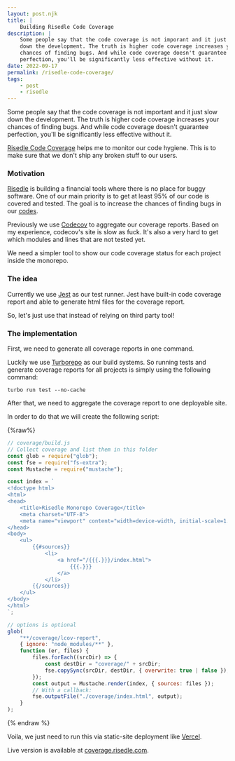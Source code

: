 ```yaml
---
layout: post.njk
title: |
    Building Risedle Code Coverage
description: |
    Some people say that the code coverage is not imporant and it just slow
    down the development. The truth is higher code coverage increases your
    chances of finding bugs. And while code coverage doesn't guarantee
    perfection, you'll be significantly less effective without it.
date: 2022-09-17
permalink: /risedle-code-coverage/
tags:
    - post
    - risedle
---
```


Some people say that the code coverage is not important and it just slow down
the development. The truth is higher code coverage increases your chances of
finding bugs. And while code coverage doesn't guarantee perfection, you'll be
significantly less effective without it.

[Risedle Code Coverage](https://coverage.risedle.com) helps me to monitor our
code hygiene. This is to make sure that we don't ship any broken stuff to our
users.

### Motivation

[Risedle](https://risedle.com) is building a financial tools where there is no
place for buggy software. One of our main priority is to get at least 95% of
our code is covered and tested. The goal is to increase the chances of finding
bugs in our [codes](https://github.com/risedle/monorepo).

Previously we use [Codecov](https://app.codecov.io/github/risedle/monorepo) to
aggregate our coverage reports. Based on my experience, codecov's site is slow
as fuck. It's also a very hard to get which modules and lines that are not
tested yet.

We need a simpler tool to show our code coverage status for each project inside
the monorepo.

### The idea

Currently we use [Jest](https://jestjs.io/) as our test runner. Jest have
built-in code coverage report and able to generate html files for the coverage
report.

So, let's just use that instead of relying on third party tool!

### The implementation

First, we need to generate all coverage reports in one command.

Luckily we use [Turborepo](https://turborepo.org/) as our build systems. So
running tests and generate coverage reports for all projects is simply using
the following command:

```shell
turbo run test --no-cache
```

After that, we need to aggregate the coverage report to one deployable site.

In order to do that we will create the following script:

{%raw%}

```js
// coverage/build.js
// Collect coverage and list them in this folder
const glob = require("glob");
const fse = require("fs-extra");
const Mustache = require("mustache");

const index = `
<!doctype html>
<html>
<head>
    <title>Risedle Monorepo Coverage</title>
    <meta charset="UTF-8">
    <meta name="viewport" content="width=device-width, initial-scale=1.0">
</head>
<body>
    <ul>
        {{#sources}}
            <li>
                <a href="/{{{.}}}/index.html">
                    {{{.}}}
                </a>
            </li>
        {{/sources}}
    </ul>
</body>
</html>
`;

// options is optional
glob(
    "**/coverage/lcov-report",
    { ignore: "node_modules/**" },
    function (er, files) {
        files.forEach((srcDir) => {
            const destDir = "coverage/" + srcDir;
            fse.copySync(srcDir, destDir, { overwrite: true | false });
        });
        const output = Mustache.render(index, { sources: files });
        // With a callback:
        fse.outputFile("./coverage/index.html", output);
    }
);
```

{% endraw %}

Voila, we just need to run this via static-site deployment like
[Vercel](https://vercel.com/).

Live version is available at
[coverage.risedle.com](https://coverage.risedle.com).
